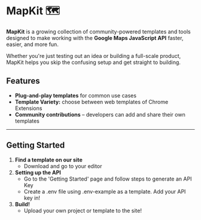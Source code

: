 # MapKit 🗺️

**MapKit** is a growing collection of community-powered templates and tools designed to make working with the **Google Maps JavaScript API** faster, easier, and more fun.

Whether you're just testing out an idea or building a full-scale product, MapKit helps you skip the confusing setup and get straight to building.

## Features

- **Plug-and-play templates** for common use cases  
- **Template Variety:** choose between web templates of Chrome Extensions
- **Community contributions** – developers can add and share their own templates

<!-- ## 📸 Demo

> [Live demo website](https://your-mapkit-demo-link.com) *(Replace with your actual demo link)*

--- -->

---

## Getting Started
1. **Find a template on our site**
    - Download and go to your editor
2. **Setting up the API**
   - Go to the 'Getting Started' page and follow steps to generate an API Key
   - Create a .env file using .env-example as a template. Add your API key in!
3. **Build!**
   - Upload your own project or template to the site!
